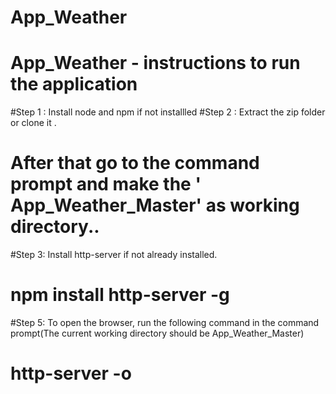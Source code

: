 # App_Weather
# App_Weather - instructions to run the application
#Step 1 : Install node and npm if not installled
#Step 2 :  Extract the zip folder or clone it . 
#          After that go to the command prompt and make the ' App_Weather_Master' as working  directory..

#Step 3:  Install http-server if not already installed.
            
#         npm install http-server -g

#Step 5:   To open  the browser, run the following command in the command prompt(The current working directory should be App_Weather_Master)

 #               http-server -o